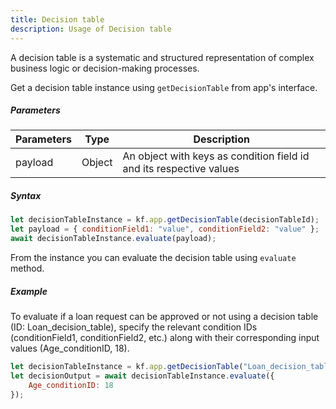 ```yaml
---
title: Decision table
description: Usage of Decision table
---
```


A decision table is a systematic and structured representation of complex
business logic or decision-making processes.

Get a decision table instance using `getDecisionTable` from app's interface.

##### Parameters

| Parameters | Type   | Description                                                         |
| ---------- | ------ | ------------------------------------------------------------------- |
| payload    | Object | An object with keys as condition field id and its respective values |

##### Syntax

```js
let decisionTableInstance = kf.app.getDecisionTable(decisionTableId);
let payload = { conditionField1: "value", conditionField2: "value" };
await decisionTableInstance.evaluate(payload);
```

From the instance you can evaluate the decision table using `evaluate`
method.

##### Example

To evaluate if a loan request can be approved or not using a decision table (ID:
Loan_decision_table), specify the relevant condition IDs (conditionField1,
conditionField2, etc.) along with their corresponding input values
(Age_conditionID, 18).

```js
let decisionTableInstance = kf.app.getDecisionTable("Loan_decision_table");
let decisionOutput = await decisionTableInstance.evaluate({
	Age_conditionID: 18
});
```
